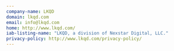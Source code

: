 ```yaml
---
company-name: LKQD
domain: lkqd.com
email: info@lkqd.com
home: http://www.lkqd.com/
iab-listing-name: "LKQD, a division of Nexstar Digital, LLC."
privacy-policy: http://www.lkqd.com/privacy-policy/
---
```




